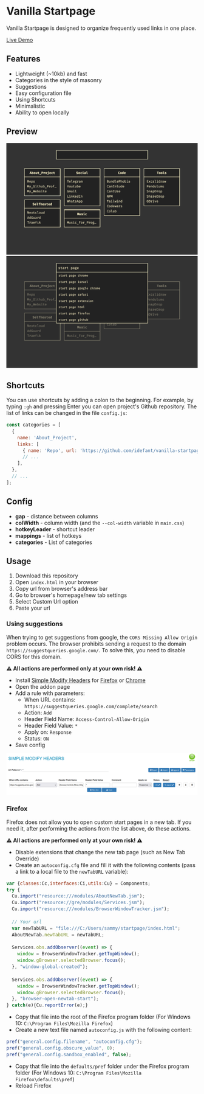 # Vanilla Startpage

Vanilla Startpage is designed to organize frequently used links in one place.

[Live Demo](https://idefant.github.io/vanilla-startpage/)

## Features

- Lightweight (~10kb) and fast
- Categories in the style of masonry
- Suggestions
- Easy configuration file
- Using Shortcuts
- Minimalistic
- Ability to open locally

## Preview

![Preview](images/preview.png?raw=true)
![Searching Preview](images/searching.png?raw=true)

## Shortcuts

You can use shortcuts by adding a colon to the beginning. For example, by typing `:gh` and pressing Enter you can open project's Github repository. The list of links can be changed in the file `config.js`:

```js
const categories = [
  {
    name: 'About_Project',
    links: [
      { name: 'Repo', url: 'https://github.com/idefant/vanilla-startpage', hotkey: 'gh' },
      // ...
    ],
  },
  // ...
];
```

## Config

- **gap** - distance between columns
- **colWidth** - column width (and the `--col-width` variable in `main.css`)
- **hotkeyLeader** - shortcut leader
- **mappings** - list of hotkeys
- **categories** - List of categories


## Usage

1. Download this repository
2. Open `index.html` in your browser
3. Copy url from browser's address bar
4. Go to browser's homepage/new tab settings
5. Select Custom Url option
6. Paste your url

### Using suggestions

When trying to get suggestions from google, the `CORS Missing Allow Origin` problem occurs. The browser prohibits sending a request to the domain `https://suggestqueries.google.com/`. To solve this, you need to disable CORS for this domain.

**⚠ All actions are performed only at your own risk! ⚠**

- Install [Simple Modify Headers](https://github.com/didierfred/SimpleModifyHeaders) for [Firefox](https://addons.mozilla.org/ru/firefox/addon/simple-modify-header/) or [Chrome](https://chrome.google.com/webstore/detail/simple-modify-headers/gjgiipmpldkpbdfjkgofildhapegmmic)
- Open the addon page
- Add a rule with parameters:
  - When URL contains: `https://suggestqueries.google.com/complete/search`
  - Action: `Add`
  - Header Field Name: `Access-Control-Allow-Origin`
  - Header Field Value: `*`
  - Apply on: `Response`
  - Status: `ON`
- Save config

![Simple Modify Headers Config](images/SimpleModifyHeaders.png?raw=true)

### Firefox

Firefox does not allow you to open custom start pages in a new tab. If you need it, after performing the actions from the list above, do these actions.

**⚠ All actions are performed only at your own risk! ⚠**

- Disable extensions that change the new tab page (such as New Tab Override)
- Create an `autoconfig.cfg` file and fill it with the following contents (pass a link to a local file to the `newTabURL` variable):

```js
var {classes:Cc,interfaces:Ci,utils:Cu} = Components;
try {
  Cu.import("resource:///modules/AboutNewTab.jsm");
  Cu.import("resource://gre/modules/Services.jsm");
  Cu.import("resource:///modules/BrowserWindowTracker.jsm");

  // Your url
  var newTabURL = "file:///C:/Users/sammy/startpage/index.html";
  AboutNewTab.newTabURL = newTabURL;

  Services.obs.addObserver((event) => {
    window = BrowserWindowTracker.getTopWindow();
    window.gBrowser.selectedBrowser.focus();
  }, "window-global-created");

  Services.obs.addObserver((event) => {
    window = BrowserWindowTracker.getTopWindow();
    window.gBrowser.selectedBrowser.focus();
  }, "browser-open-newtab-start");
} catch(e){Cu.reportError(e);}
```

- Copy that file into the root of the Firefox program folder (For Windows 10: `C:\Program Files\Mozilla Firefox`)
- Create a new text file named `autoconfig.js` with the following content:

```js
pref("general.config.filename", "autoconfig.cfg");
pref("general.config.obscure_value", 0);
pref("general.config.sandbox_enabled", false);
```

- Copy that file into the `defaults/pref` folder under the Firefox program folder (For Windows 10: `C:\Program Files\Mozilla Firefox\defaults\pref`)
- Reload Firefox
